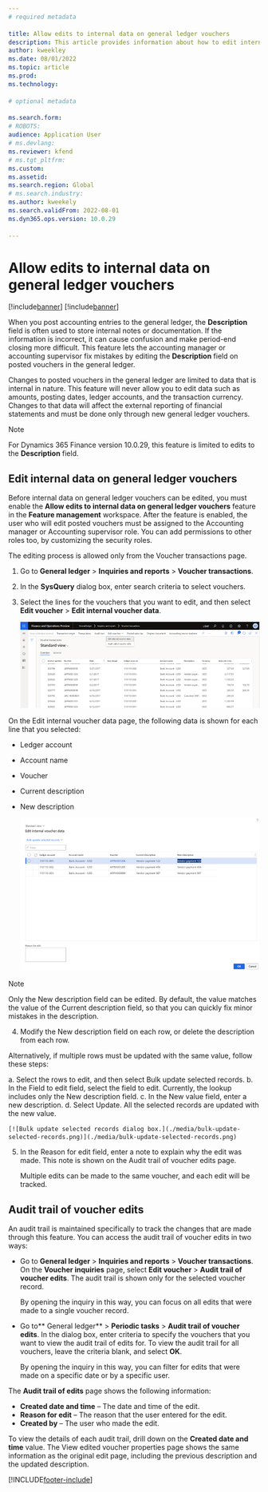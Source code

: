 ```yaml
---
# required metadata

title: Allow edits to internal data on general ledger vouchers
description: This article provides information about how to edit internal data on general ledger vouchers.
author: kweekley
ms.date: 08/01/2022
ms.topic: article
ms.prod: 
ms.technology: 

# optional metadata

ms.search.form: 
# ROBOTS: 
audience: Application User
# ms.devlang: 
ms.reviewer: kfend
# ms.tgt_pltfrm: 
ms.custom: 
ms.assetid: 
ms.search.region: Global
# ms.search.industry: 
ms.author: kweekely
ms.search.validFrom: 2022-08-01
ms.dyn365.ops.version: 10.0.29

---
```


# Allow edits to internal data on general ledger vouchers

[!include[banner](../includes/banner.md)]
[!include[banner](../includes/preview-banner.md)]


When you post accounting entries to the general ledger, the **Description** field is often used to store internal notes or documentation. If the information is incorrect, it can cause confusion and make period-end closing more difficult. This feature lets the accounting manager or accounting supervisor fix mistakes by editing the **Description** field on posted vouchers in the general ledger.

Changes to posted vouchers in the general ledger are limited to data that is internal in nature. This feature will never allow you to edit data such as amounts, posting dates, ledger accounts, and the transaction currency. Changes to that data will affect the external reporting of financial statements and must be done only through new general ledger vouchers.

> [!NOTE]
> For Dynamics 365 Finance version 10.0.29, this feature is limited to edits to the **Description** field.

## Edit internal data on general ledger vouchers

Before internal data on general ledger vouchers can be edited, you must enable the **Allow edits to internal data on general ledger vouchers** feature in the **Feature management** workspace.
After the feature is enabled, the user who will edit posted vouchers must be assigned to the Accounting manager or Accounting supervisor role. You can add permissions to other roles too, by customizing the security roles.

The editing process is allowed only from the Voucher transactions page.

1. Go to **General ledger** > **Inquiries and reports** > **Voucher transactions**.
2. In the **SysQuery** dialog box, enter search criteria to select vouchers.
3. Select the lines for the vouchers that you want to edit, and then select **Edit voucher** > **Edit internal voucher data**.

    [![Voucher transactions page.](./media/voucher-transactions-page.png)](./media/voucher-transactions-page.png)
    
On the Edit internal voucher data page, the following data is shown for each line that you selected:
  
  - Ledger account
  - Account name
  - Voucher
  - Current description
  - New description

    [![Journal voucher.](./media/edit-internal-voucher-data.png)](./media/edit-internal-voucher-data.png)
    
> [!NOTE]
> Only the New description field can be edited. By default, the value matches the value of the Current description field, so that you can quickly fix minor mistakes in the description.

4. Modify the New description field on each row, or delete the description from each row.

Alternatively, if multiple rows must be updated with the same value, follow these steps:

  a. Select the rows to edit, and then select Bulk update selected records.
  b. In the Field to edit field, select the field to edit. Currently, the lookup includes only the New description field.
  c. In the New value field, enter a new description.
  d. Select Update. All the selected records are updated with the new value.
  
    [![Bulk update selected records dialog box.](./media/bulk-update-selected-records.png)](./media/bulk-update-selected-records.png)
    
5. In the Reason for edit field, enter a note to explain why the edit was made. This note is shown on the Audit trail of voucher edits page.

   Multiple edits can be made to the same voucher, and each edit will be tracked.

## Audit trail of voucher edits

An audit trail is maintained specifically to track the changes that are made through this feature. You can access the audit trail of voucher edits in two ways:

  - Go to **General ledger** > **Inquiries and reports** > **Voucher transactions**. On the **Voucher inquiries** page, select **Edit voucher** > **Audit trail of voucher edits**. The audit trail is shown only for the selected voucher record. 
   
    By opening the inquiry in this way, you can focus on all edits that were made to a single voucher record.
  
  - Go to** General ledger** > **Periodic tasks** > **Audit trail of voucher edits**. In the dialog box, enter criteria to specify the vouchers that you want to view the audit trail of edits for. To view the audit trail for all vouchers, leave the criteria blank, and select **OK**. 
    
    By opening the inquiry in this way, you can filter for edits that were made on a specific date or by a specific user.

The **Audit trail of edits** page shows the following information:

- **Created date and time** – The date and time of the edit.
- **Reason for edit** – The reason that the user entered for the edit.
- **Created by** – The user who made the edit.

To view the details of each audit trail, drill down on the **Created date and time** value. The View edited voucher properties page shows the same information as the original edit page, including the previous description and the updated description.



[!INCLUDE[footer-include](../../includes/footer-banner.md)]
